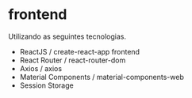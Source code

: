 # frontend

Utilizando as seguintes tecnologias.

- ReactJS / create-react-app frontend
- React Router / react-router-dom
- Axios / axios
- Material Components / material-components-web
- Session Storage
